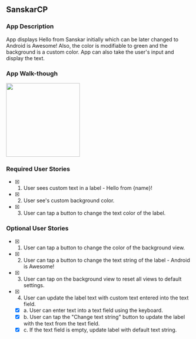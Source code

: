 ## SanskarCP

### App Description
App displays Hello from Sanskar initially which can be later changed to Android is Awesome! Also, the color is modifiable to green and the background is a custom color. App can also take the user's input and display the text.

### App Walk-though

<img src="https://drive.google.com/open?id=1bqsQE2pnY5C_tjP9S-Dubr1bl9Qh9bur" width=200><br>

### Required User Stories
- [x] 1. User sees custom text in a label - Hello from {name}!
- [x] 2. User see's custom background color.
- [x] 3. User can tap a button to change the text color of the label.

### Optional User Stories
- [x] 1. User can tap a button to change the color of the background view.  
- [x] 2. User can tap a button to change the text string of the label - Android is Awesome!  
- [x] 3. User can tap on the background view to reset all views to default settings.  
- [x] 4. User can update the label text with custom text entered into the text field.  
   - [x] a. User can enter text into a text field using the keyboard.  
   - [x] b. User can tap the "Change text string" button to update the label with the text from the text field.  
   - [x] c. If the text field is empty, update label with default text string.  
